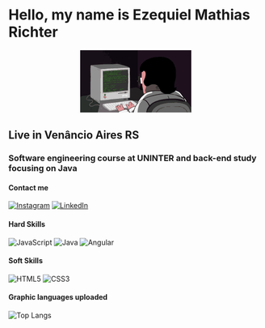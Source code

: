 # Hello, my name is Ezequiel Mathias Richter 

<p align="center">
  <img src="viciadoemcodar.gif" alt="animated gif"
</p>

## Live in Venâncio Aires RS

### Software engineering course at UNINTER and back-end study focusing on Java

#### Contact me

[![Instagram](https://img.shields.io/badge/Instagram-000?style=for-the-badge&logo=instagram)](https://www.instagram.com/ezequ1el_06/) [![LinkedIn](https://img.shields.io/badge/LinkedIn-000?style=for-the-badge&logo=linkedin&logoColor=0E76A8)](www.linkedin.com/in/ezequiel-mathias-richter-24a605265/)

#### Hard Skills

![JavaScript](https://img.shields.io/badge/JavaScript-000?style=for-the-badge&logo=javascript) ![Java](https://img.shields.io/badge/Java-000?style=for-the-badge&logo=java) ![Angular](https://img.shields.io/badge/Angular-000?style=for-the-badge&logo=angular&logoColor=C3002F)

#### Soft Skills

![HTML5](https://img.shields.io/badge/HTML5-000?style=for-the-badge&logo=html5) ![CSS3](https://img.shields.io/badge/CSS3-000?style=for-the-badge&logo=css3&logoColor=264CE4)

#### Graphic languages uploaded

![Top Langs](https://github-readme-stats-git-masterrstaa-rickstaa.vercel.app/api/top-langs/?username=EzequielMathiasRichter&layout=compact&bg_color=000&border_color=30A3DC&title_color=E94D5F&text_color=FFF)
